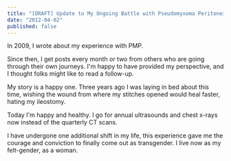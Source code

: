 ```yaml
---
title: "[DRAFT] Update to My Ongoing Battle with Pseudomyxoma Peritonei (PMP)"
date: "2012-04-02"
published: false
---
```


In 2009, I wrote about my experience with PMP.

Since then, I get posts every month or two from others who are going through their own journeys. I'm happy to have provided my perspective, and I thought folks might like to read a follow-up.

My story is a happy one. Three years ago I was laying in bed about this time, wishing the wound from where my stitches opened would heal faster, hating my ileostomy.

Today I'm happy and healthy. I go for annual ultrasounds and chest x-rays now instead of the quarterly CT scans.

I have undergone one additional shift in my life, this experience gave me the courage and conviction to finally come out as transgender. I live now as my felt-gender, as a woman.
